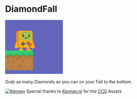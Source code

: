 # DiamondFall
![GameIcon](/icon.png)

Grab as many Diamonds as you can on your Fall to the bottom.

[![Kenney](http://kenney.nl/data/img/logo.png)](http://kenney.nl/)
Special thanks to [Kenney.nl](http://kenney.nl/) for the [CC0](https://creativecommons.org/publicdomain/zero/1.0/) Assets